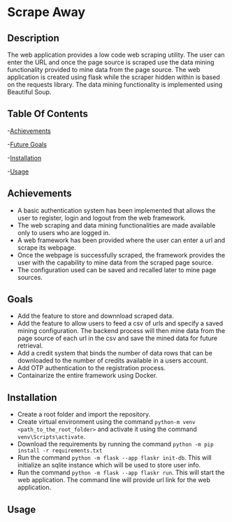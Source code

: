 # Scrape Away

## Description
The web application provides a low code web scraping utility. The user can enter the URL and once the page source is scraped use the data mining functionality provided to mine data from the page source. The web application is created using flask while the scraper hidden within is based on the requests library. The data mining functionality is implemented using Beautiful Soup.

## Table Of Contents

-[Achievements](#Achievements)

-[Future Goals](#Goals)

-[Installation](#Installation)

-[Usage](#Usage)

## Achievements

- A basic authentication system has been implemented that allows the user to register, login and logout from the web framework.
- The web scraping and data mining functionalities are made available only to users who are logged in. 
- A web framework has been provided where the user can enter a url and scrape its webpage.
- Once the webpage is successfully scraped, the framework provides the user with the capability to mine data from the scraped page source.
- The configuration used can be saved and recalled later to mine page sources.

## Goals

- Add the feature to store and downnload scraped data.
- Add the feature to allow users to feed a csv of urls and specify a saved mining configuration. The backend process will then mine data from the page source of each url in the csv and save the mined data for future retrieval.
- Add a credit system that binds the number of data rows that can be downloaded to the number of credits available in a users account.
- Add OTP authentication to the registration process.
- Containarize the entire framework using Docker.

## Installation

- Create a root folder and import the repository.
- Create virtual environment using the command ```python-m venv <path_to_the_root_folder>``` and activate it using the command ```venv\Scripts\activate```.
- Download the requirements by running the command ```python -m pip install -r requirements.txt```
- Run the command ```python -m flask --app flaskr init-db```. This will initialize an sqlite instance which will be used to store user info.
- Run the command ```python -m flask --app flaskr run```. This will start the web application. The command line will provide url link for the web application.  

## Usage
